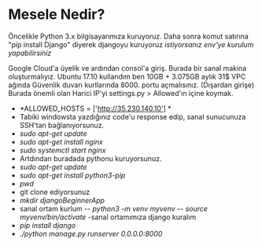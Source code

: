 # Mesele Nedir?

Öncelikle Python 3.x bilgisayarımıza kuruyoruz.
Daha sonra komut satırına "pip install Django" diyerek djangoyu kuruyoruz
*istiyorsanız env'ye kurulum yapabilirsiniz*

Google Cloud'a üyelik ve ardından consol'a giriş.
Burada bir sanal makina oluşturmalıyız.
Ubuntu 17.10 kullandım ben 10GB + 3.075GB aylık 31$
VPC ağında Güvenlik duvarı kurllarında 8000. portu açmalısınız. (Dışardan girişe)
Burada önemli olan Harici IP'yi settings.py > Allowed'ın içine koymak.
- *ALLOWED_HOSTS = ['http://35.230.140.10'] *
- Tabiki windowsta yazdığınız code'u response edip, sanal sunucunuza SSH'tan bağlanıyorsunuz.
- *sudo apt-get update*
- *sudo apt-get install nginx*
- *sudo systemctl start nginx*
- Artdından buradada pythonu kuruyorsunuz.
- *sudo apt-get update*
- *sudo apt-get install python3-pip*
- *pwd*
- git clone ediyorsunuz
- *mkdir djangoBeginnerApp*
- sanal ortam kurlum
-- *python3 -m venv myvenv*
-- *source myvenv/bin/activate*
-sanal ortamımıza django kuralım
- *pip install django*
- *./python manage.py runserver 0.0.0.0:8000*

